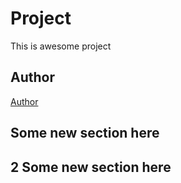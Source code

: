 # Project

This is awesome project

## Author

[Author](author.md)

## Some new section here
## 2 Some new section here

